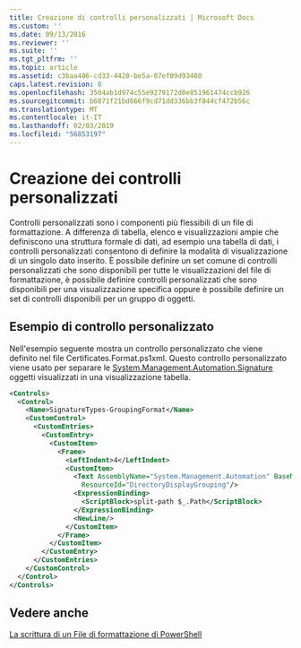 ```yaml
---
title: Creazione di controlli personalizzati | Microsoft Docs
ms.custom: ''
ms.date: 09/13/2016
ms.reviewer: ''
ms.suite: ''
ms.tgt_pltfrm: ''
ms.topic: article
ms.assetid: c3baa406-cd33-4420-be5a-07ef09d93480
caps.latest.revision: 8
ms.openlocfilehash: 3504ab1d974c55e9279172d0e851961474ccb926
ms.sourcegitcommit: b6871f21bd666f9cd71dd336bb3f844cf472b56c
ms.translationtype: MT
ms.contentlocale: it-IT
ms.lasthandoff: 02/03/2019
ms.locfileid: "56853197"
---
```

# <a name="creating-custom-controls"></a>Creazione dei controlli personalizzati

Controlli personalizzati sono i componenti più flessibili di un file di formattazione. A differenza di tabella, elenco e visualizzazioni ampie che definiscono una struttura formale di dati, ad esempio una tabella di dati, i controlli personalizzati consentono di definire la modalità di visualizzazione di un singolo dato inserito. È possibile definire un set comune di controlli personalizzati che sono disponibili per tutte le visualizzazioni del file di formattazione, è possibile definire controlli personalizzati che sono disponibili per una visualizzazione specifica oppure è possibile definire un set di controlli disponibili per un gruppo di oggetti.

## <a name="custom-control-example"></a>Esempio di controllo personalizzato

Nell'esempio seguente mostra un controllo personalizzato che viene definito nel file Certificates.Format.ps1xml. Questo controllo personalizzato viene usato per separare le [System.Management.Automation.Signature](/dotnet/api/System.Management.Automation.Signature) oggetti visualizzati in una visualizzazione tabella.

```xml
<Controls>
  <Control>
    <Name>SignatureTypes-GroupingFormat</Name>
    <CustomControl>
      <CustomEntries>
        <CustomEntry>
          <CustomItem>
            <Frame>
              <LeftIndent>4</LeftIndent>
              <CustomItem>
                <Text AssemblyName="System.Management.Automation" BaseName="FileSystemProviderStrings"
                  ResourceId="DirectoryDisplayGrouping"/>
                <ExpressionBinding>
                  <ScriptBlock>split-path $_.Path</ScriptBlock>
                </ExpressionBinding>
                <NewLine/>
              </CustomItem>
            </Frame>
          </CustomItem>
        </CustomEntry>
      </CustomEntries>
    </CustomControl>
  </Control>
</Controls>

```

## <a name="see-also"></a>Vedere anche

[La scrittura di un File di formattazione di PowerShell](./writing-a-powershell-formatting-file.md)
